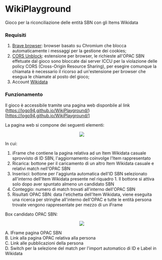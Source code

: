 # WikiPlayground
Gioco per la riconciliazione delle entità SBN con gli Items Wikidata

### Requisiti
1. [Brave browser](https://brave.com/download/): browser basato su Chromium che blocca automaticamente i messaggi per la gestione dei cookies;
2. [CORS Unblock](https://chromewebstore.google.com/detail/cors-unblock/lfhmikememgdcahcdlaciloancbhjino?pli=1): estensione per browser, le richieste all'OPAC SBN effetuate dal gioco sono bloccate dai server ICCU per la violazione delle policy CORS (Cross-Origin Resource Sharing), per esegire comunque la chiamata è necessario il ricorso ad un'estensione per browser che esegua le chiamate al posto del gioco;
3. Account [Wikidata](https://www.wikidata.org/w/index.php?&title=Special:UserLogin)

### Funzionamento
Il gioco è accessibile tramite una pagina web disponbile al link (https://logo94.github.io/WikiPlayground/)[https://logo94.github.io/WikiPlayground/]



La pagina web si compone dei seguenti elementi:

<div align="center">
  <img src="https://i.imgur.com/8BgVXcY.png">
</div>

In cui:
1. iFrame che contiene la pagina relativa ad un Item Wikidata casuale sprovvisto di ID SBN, l'aggiornamento coinvolge l'Item rappresentato
2. Ricarica: bottone per il caricamento di un altro Item Wikidata casuale e relativi match nell'OPAC SBN
3. Inserisci: bottone per l'aggiunta automatica dell'ID SBN selezionato all'interno dell'Item Wikidata presente nel riquadro 1. Il bottone si attiva solo dopo aver spuntato almeno un candidato SBN
4. Conteggio: numero di match trovati all'interno dell'OPAC SBN
5. Risultati OPAC SBN: data l'etichetta dell'Item Wikidata, viene eseguita una ricerca per stringhe all'interno dell'OPAC e tutte le entità persona trovate vengono rappresentate per mezzo di un iFrame

Box candidato OPAC SBN:

<div align="center">
  <img src="https://i.imgur.com/8BgVXcY.png">
</div>


A. IFrame pagina OPAC SBN<br>
B. Link alla pagina OPAC relativa alla persona<br>
C. Link alle pubblicazioni della persona <br>
D. Switch per la selezione del match per l'import automatico di ID e Label in Wikidata<br>




